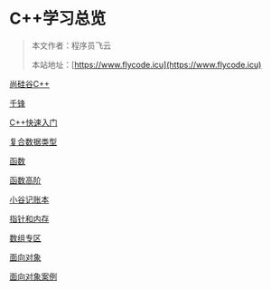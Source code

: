 # C++学习总览
> 本文作者：程序员飞云
>
> 本站地址：[https://www.flycode.icu](https://www.flycode.icu)

[尚硅谷C++]( https://www.bilibili.com/video/BV1eL41187JS/?p=73&spm_id_from=pageDriver&vd_source=55b76e8cedb662a6ef106a57375e7ac3)

[千锋](https://www.bilibili.com/video/BV1ZM41187QB/?p=1&vd_source=55b76e8cedb662a6ef106a57375e7ac3)


[C++快速入门](C++快速入门.md)

[复合数据类型](复合数据类型.md)

[函数](函数.md)

[函数高阶](函数高阶.md)

[小谷记账本](小谷记账本.md)

[指针和内存](指针和内存.md)

[数组专区](数组专区.md)

[面向对象](面向对象.md)

[面向对象案例](面向对象案例.md)
